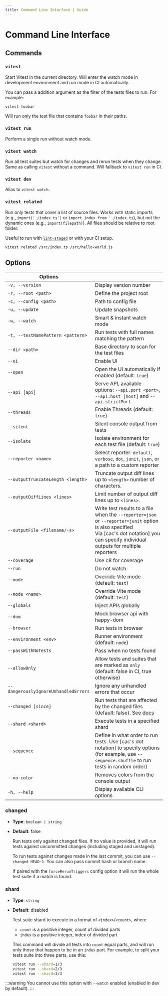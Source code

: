 ```yaml
---
title: Command Line Interface | Guide
---
```


# Command Line Interface

## Commands

### `vitest`

Start Vitest in the current directory. Will enter the watch mode in development environment and run mode in CI automatically.

You can pass a addition argument as the filter of the tests files to run. For example:

```bash
vitest foobar
```

Will run only the test file that contains `foobar` in their paths.

### `vitest run`

Perform a single run without watch mode.

### `vitest watch`

Run all test suites but watch for changes and rerun tests when they change. Same as calling `vitest` without a command. Will fallback to `vitest run` in CI.

### `vitest dev`

Alias to `vitest watch`.

### `vitest related`

Run only tests that cover a list of source files. Works with static imports (e.g., `import('./index.ts')` or `import index from './index.ts`), but not the dynamic ones (e.g., `import(filepath)`). All files should be relative to root folder.

Useful to run with [`lint-staged`](https://github.com/okonet/lint-staged) or with your CI setup.

```bash
vitest related /src/index.ts /src/hello-world.js
```

## Options

| Options       |               |
| ------------- | ------------- |
| `-v, --version` | Display version number |
| `-r, --root <path>` | Define the project root |
| `-c, --config <path>` | Path to config file |
| `-u, --update` | Update snapshots |
| `-w, --watch` | Smart & instant watch mode |
| `-t, --testNamePattern <pattern>` | Run tests with full names matching the pattern |
| `--dir <path>`| Base directory to scan for the test files |
| `--ui` | Enable UI |
| `--open` | Open the UI automatically if enabled (default: `true`) |
| `--api [api]` | Serve API, available options: `--api.port <port>`, `--api.host [host]` and `--api.strictPort` |
| `--threads` | Enable Threads (default: `true`) |
| `--silent` | Silent console output from tests |
| `--isolate` | Isolate environment for each test file (default: `true`) |
| `--reporter <name>` | Select reporter: `default`, `verbose`, `dot`, `junit`, `json`, or a path to a custom reporter |
| `--outputTruncateLength <length>` | Truncate output diff lines up to `<length>` number of characters. |
| `--outputDiffLines <lines>` | Limit number of output diff lines up to `<lines>`. |
| `--outputFile <filename/-s>` | Write test results to a file when the `--reporter=json` or `--reporter=junit` option is also specified <br /> Via [cac's dot notation] you can specify individual outputs for multiple reporters |
| `--coverage` | Use c8 for coverage |
| `--run` | Do not watch |
| `--mode` | Override Vite mode (default: `test`) |
| `--mode <name>` | Override Vite mode (default: `test`) |
| `--globals` | Inject APIs globally |
| `--dom` | Mock browser api with happy-dom |
| `--browser` | Run tests in browser |
| `--environment <env>` | Runner environment (default: `node`) |
| `--passWithNoTests` | Pass when no tests found |
| `--allowOnly` | Allow tests and suites that are marked as `only` (default: false in CI, true otherwise) |
| `--dangerouslyIgnoreUnhandledErrors` | Ignore any unhandled errors that occur |
| `--changed [since]` | Run tests that are affected by the changed files (default: false). See [docs](#changed) |
| `--shard <shard>` | Execute tests in a specified shard |
| `--sequence` | Define in what order to run tests. Use [cac's dot notation] to specify options (for example, use `--sequence.shuffle` to run tests in random order) |
| `--no-color` | Removes colors from the console output |
| `-h, --help` | Display available CLI options |

### changed

- **Type**: `boolean | string`
- **Default**: false

  Run tests only against changed files. If no value is provided, it will run tests against uncommitted changes (including staged and unstaged).

  To run tests against changes made in the last commit, you can use `--changed HEAD~1`. You can also pass commit hash or branch name.

  If paired with the `forceRerunTriggers` config option it will run the whole test suite if a match is found.

### shard

- **Type**: `string`
- **Default**: disabled

  Test suite shard to execute in a format of `<index>`/`<count>`, where

  - `count` is a positive integer, count of divided parts
  - `index` is a positive integer, index of divided part

  This command will divide all tests into `count` equal parts, and will run only those that happen to be in an `index` part. For example, to split your tests suite into three parts, use this:

  ```sh
  vitest run --shard=1/3
  vitest run --shard=2/3
  vitest run --shard=3/3
  ```

:::warning
You cannot use this option with `--watch` enabled (enabled in dev by default).
:::
